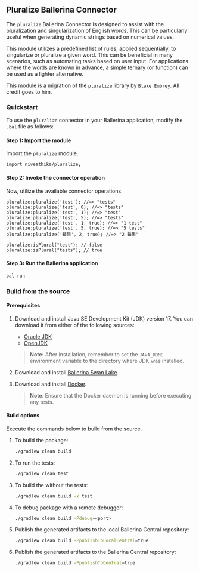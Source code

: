 ## Pluralize Ballerina Connector

The `pluralize` Ballerina Connector is designed to assist with the pluralization and singularization of English words. This can be particularly useful when generating dynamic strings based on numerical values.

This module utilizes a predefined list of rules, applied sequentially, to singularize or pluralize a given word. This can be beneficial in many scenarios, such as automating tasks based on user input. For applications where the words are known in advance, a simple ternary (or function) can be used as a lighter alternative.

This module is a migration of the [`pluralize`](https://www.npmjs.com/package/pluralize) library by [`Blake Embrey`](https://github.com/blakeembrey). All credit goes to him.

### Quickstart

To use the `pluralize` connector in your Ballerina application, modify the `.bal` file as follows:

#### Step 1: Import the module

Import the `pluralize` module.

```ballerina
import niveathika/pluralize;
```

#### Step 2: Invoke the connector operation

Now, utilize the available connector operations.

```ballerina
pluralize:pluralize('test'); //=> "tests"
pluralize:pluralize('test', 0); //=> "tests"
pluralize:pluralize('test', 1); //=> "test"
pluralize:pluralize('test', 5); //=> "tests"
pluralize:pluralize('test', 1, true); //=> "1 test"
pluralize:pluralize('test', 5, true); //=> "5 tests"
pluralize:pluralize('蘋果', 2, true); //=> "2 蘋果"

pluralize:isPlural("test"); // false
pluralize:isPlural("tests"); // true
```

#### Step 3: Run the Ballerina application

```bash
bal run
```

### Build from the source

#### Prerequisites

1. Download and install Java SE Development Kit (JDK) version 17. You can download it from either of the following sources:

   * [Oracle JDK](https://www.oracle.com/java/technologies/downloads/)
   * [OpenJDK](https://adoptium.net/)

    > **Note:** After installation, remember to set the `JAVA_HOME` environment variable to the directory where JDK was installed.

2. Download and install [Ballerina Swan Lake](https://ballerina.io/).

3. Download and install [Docker](https://www.docker.com/get-started).

    > **Note**: Ensure that the Docker daemon is running before executing any tests.

#### Build options

Execute the commands below to build from the source.

1. To build the package:

   ```bash
   ./gradlew clean build
   ```

2. To run the tests:

   ```bash
   ./gradlew clean test
   ```

3. To build the without the tests:

   ```bash
   ./gradlew clean build -x test
   ```

4. To debug package with a remote debugger:

   ```bash
   ./gradlew clean build -Pdebug=<port>
   ```

5. Publish the generated artifacts to the local Ballerina Central repository:

    ```bash
    ./gradlew clean build -PpublishToLocalCentral=true
    ```

6. Publish the generated artifacts to the Ballerina Central repository:

   ```bash
   ./gradlew clean build -PpublishToCentral=true
   ```
